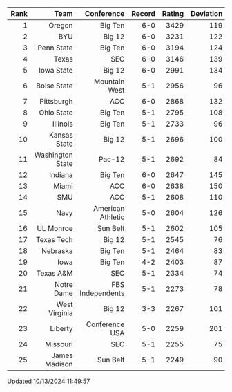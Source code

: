 | Rank  | Team                 | Conference           | Record   | Rating | Deviation |
| ---:  | ---:                 | ---:                 | ---:     | ---:   | ---:      |
| 1     | Oregon               | Big Ten              | 6-0      | 3429   | 119       |
| 2     | BYU                  | Big 12               | 6-0      | 3231   | 122       |
| 3     | Penn State           | Big Ten              | 6-0      | 3194   | 124       |
| 4     | Texas                | SEC                  | 6-0      | 3146   | 139       |
| 5     | Iowa State           | Big 12               | 6-0      | 2991   | 134       |
| 6     | Boise State          | Mountain West        | 5-1      | 2956   | 96        |
| 7     | Pittsburgh           | ACC                  | 6-0      | 2868   | 132       |
| 8     | Ohio State           | Big Ten              | 5-1      | 2795   | 108       |
| 9     | Illinois             | Big Ten              | 5-1      | 2733   | 96        |
| 10    | Kansas State         | Big 12               | 5-1      | 2696   | 100       |
| 11    | Washington State     | Pac-12               | 5-1      | 2692   | 84        |
| 12    | Indiana              | Big Ten              | 6-0      | 2647   | 145       |
| 13    | Miami                | ACC                  | 6-0      | 2638   | 150       |
| 14    | SMU                  | ACC                  | 5-1      | 2608   | 110       |
| 15    | Navy                 | American Athletic    | 5-0      | 2604   | 126       |
| 16    | UL Monroe            | Sun Belt             | 5-1      | 2602   | 105       |
| 17    | Texas Tech           | Big 12               | 5-1      | 2545   | 76        |
| 18    | Nebraska             | Big Ten              | 5-1      | 2464   | 83        |
| 19    | Iowa                 | Big Ten              | 4-2      | 2403   | 87        |
| 20    | Texas A&M            | SEC                  | 5-1      | 2334   | 74        |
| 21    | Notre Dame           | FBS Independents     | 5-1      | 2273   | 78        |
| 22    | West Virginia        | Big 12               | 3-3      | 2267   | 101       |
| 23    | Liberty              | Conference USA       | 5-0      | 2259   | 201       |
| 24    | Missouri             | SEC                  | 5-1      | 2255   | 75        |
| 25    | James Madison        | Sun Belt             | 5-1      | 2249   | 90        |

Updated 10/13/2024 11:49:57
